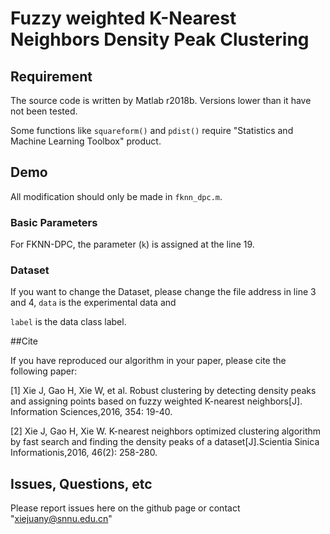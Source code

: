 # Fuzzy weighted K-Nearest Neighbors Density Peak Clustering 

## Requirement

The source code is written by Matlab r2018b. Versions lower than it have not been tested.

Some functions like `squareform()` and `pdist()` require "Statistics and Machine Learning Toolbox" product.

## Demo
All modification should only be made in `fknn_dpc.m`.

### Basic Parameters

For FKNN-DPC, the parameter (`k`) is assigned at the line 19.

### Dataset

If you want to change the Dataset, please change the file address in line 3 and 4, `data` is the experimental data and 

`label` is the data class label.

##Cite

If you have reproduced our algorithm in your paper, please cite the following paper:

[1] Xie J, Gao H, Xie W, et al. Robust clustering by detecting density peaks and assigning points based on fuzzy weighted K-nearest neighbors[J]. Information Sciences,2016, 354: 19-40.

[2] Xie J, Gao H, Xie W. K-nearest neighbors optimized clustering algorithm by fast search and finding the density peaks of a dataset[J].Scientia Sinica Informationis,2016, 46(2): 258-280.

## Issues, Questions, etc

Please report issues here on the github page or contact "xiejuany@snnu.edu.cn"
